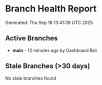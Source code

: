 # Branch Health Report
Generated: Thu Sep 18 13:41:39 UTC 2025

## Active Branches
- **main** - 12 minutes ago by Dashboard Bot

## Stale Branches (>30 days)
No stale branches found
